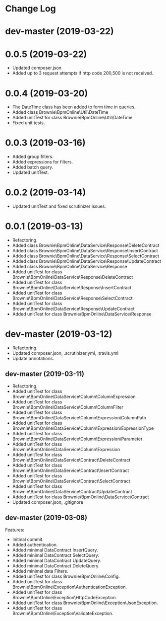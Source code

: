 # Change Log

# dev-master (2019-03-22)

# 0.0.5 (2019-03-22)
- Updated composer.json
- Added up to 3 request attempts if http code 200,500 is not received.

# 0.0.4 (2019-03-20)

- The DateTime class has been added to form time in queries.
- Added class Brownie\BpmOnline\Util\DateTime
- Added unitTest for class Brownie\BpmOnline\Util\DateTime
- Fixed unit tests.

# 0.0.3 (2019-03-16)

- Added group filters.
- Added expressions for filters.
- Added batch query.
- Updated unitTest.

# 0.0.2 (2019-03-14)

- Updated unitTest and fixed scrutinizer issues.

# 0.0.1 (2019-03-13)

- Refactoring.
- Added class Brownie\BpmOnline\DataService\Response\DeleteContract
- Added class Brownie\BpmOnline\DataService\Response\InsertContract
- Added class Brownie\BpmOnline\DataService\Response\SelectContract
- Added class Brownie\BpmOnline\DataService\Response\UpdateContract
- Added class Brownie\BpmOnline\DataService\Response
- Added unitTest for class Brownie\BpmOnline\DataService\Response\DeleteContract
- Added unitTest for class Brownie\BpmOnline\DataService\Response\InsertContract
- Added unitTest for class Brownie\BpmOnline\DataService\Response\SelectContract
- Added unitTest for class Brownie\BpmOnline\DataService\Response\UpdateContract
- Added unitTest for class Brownie\BpmOnline\DataService\Response

# dev-master (2019-03-12)

- Refactoring.
- Updated composer.json, .scrutinizer.yml, .travis.yml
- Update annotations.

## dev-master (2019-03-11)

- Refactoring.
- Added unitTest for class Brownie\BpmOnline\DataService\Column\ColumnExpression
- Added unitTest for class Brownie\BpmOnline\DataService\Column\ColumnFilter
- Added unitTest for class Brownie\BpmOnline\DataService\Column\Expression\ColumnPath
- Added unitTest for class Brownie\BpmOnline\DataService\Column\Expression\ExpressionType
- Added unitTest for class Brownie\BpmOnline\DataService\Column\Expression\Parameter
- Added unitTest for class Brownie\BpmOnline\DataService\Column\Expression
- Added unitTest for class Brownie\BpmOnline\DataService\Contract\DeleteContract
- Added unitTest for class Brownie\BpmOnline\DataService\Contract\InsertContract
- Added unitTest for class Brownie\BpmOnline\DataService\Contract\SelectContract
- Added unitTest for class Brownie\BpmOnline\DataService\Contract\UpdateContract
- Added unitTest for class Brownie\BpmOnline\DataService\Contract
- Updated composer.json, .gitignore

## dev-master (2019-03-08)

Features:
- Initinal commit.
- Added authentication.
- Added minimal DataContract InsertQuery.
- Added minimal DataContract SelectQuery.
- Added minimal DataContract UpdateQuery.
- Added minimal DataContract DeleteQuery.
- Added minimal data Filters.
- Added unitTest for class Brownie\BpmOnline\Config.
- Added unitTest for class Brownie\BpmOnline\Exception\AuthenticationException.
- Added unitTest for class Brownie\BpmOnline\Exception\HttpCodeException.
- Added unitTest for class Brownie\BpmOnline\Exception\JsonException.
- Added unitTest for class Brownie\BpmOnline\Exception\ValidateException.
